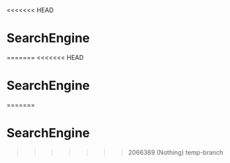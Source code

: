 <<<<<<< HEAD
# SearchEngine
=======
<<<<<<< HEAD
# SearchEngine
=======
# SearchEngine
>>>>>>> 2066369 (Nothing)
>>>>>>> temp-branch
